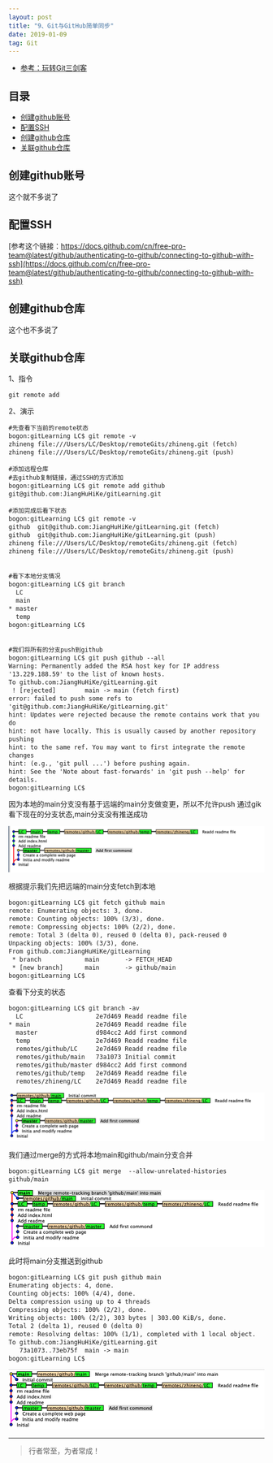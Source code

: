 ```yaml
---
layout: post
title: "9、Git与GitHub简单同步"
date: 2019-01-09
tag: Git
---   
```


- [参考：玩转Git三剑客](https://time.geekbang.org/course/intro/100021601)



## 目录
* [创建github账号](#content1)
* [配置SSH](#content2)
* [创建github仓库](#content3)
* [关联github仓库](#content4)



<!-- ************************************************ -->
## <a id="content1"></a>创建github账号

这个就不多说了

<!-- ************************************************ -->
## <a id="content2"></a>配置SSH

[参考这个链接：https://docs.github.com/cn/free-pro-team@latest/github/authenticating-to-github/connecting-to-github-with-ssh](https://docs.github.com/cn/free-pro-team@latest/github/authenticating-to-github/connecting-to-github-with-ssh)

<!-- ************************************************ -->
## <a id="content3"></a>创建github仓库

这个也不多说了

<!-- ************************************************ -->
## <a id="content4"></a>关联github仓库


1、指令

```
git remote add
```

2、演示

```
#先查看下当前的remote状态
bogon:gitLearning LC$ git remote -v
zhineng	file:///Users/LC/Desktop/remoteGits/zhineng.git (fetch)
zhineng	file:///Users/LC/Desktop/remoteGits/zhineng.git (push)

#添加远程仓库
#去github复制链接，通过SSH的方式添加
bogon:gitLearning LC$ git remote add github git@github.com:JiangHuHiKe/gitLearning.git

#添加完成后看下状态
bogon:gitLearning LC$ git remote -v
github	git@github.com:JiangHuHiKe/gitLearning.git (fetch)
github	git@github.com:JiangHuHiKe/gitLearning.git (push)
zhineng	file:///Users/LC/Desktop/remoteGits/zhineng.git (fetch)
zhineng	file:///Users/LC/Desktop/remoteGits/zhineng.git (push)


#看下本地分支情况
bogon:gitLearning LC$ git branch
  LC
  main
* master
  temp
bogon:gitLearning LC$ 


#我们将所有的分支push到github
bogon:gitLearning LC$ git push github --all
Warning: Permanently added the RSA host key for IP address '13.229.188.59' to the list of known hosts.
To github.com:JiangHuHiKe/gitLearning.git
 ! [rejected]        main -> main (fetch first)
error: failed to push some refs to 'git@github.com:JiangHuHiKe/gitLearning.git'
hint: Updates were rejected because the remote contains work that you do
hint: not have locally. This is usually caused by another repository pushing
hint: to the same ref. You may want to first integrate the remote changes
hint: (e.g., 'git pull ...') before pushing again.
hint: See the 'Note about fast-forwards' in 'git push --help' for details.
bogon:gitLearning LC$ 
```
因为本地的main分支没有基于远端的main分支做变更，所以不允许push
通过gik看下现在的分支状态,main分支没有推送成功

<img src="/images/Git/git9_0.png" alt="img">

根据提示我们先把远端的main分支fetch到本地

```
bogon:gitLearning LC$ git fetch github main
remote: Enumerating objects: 3, done.
remote: Counting objects: 100% (3/3), done.
remote: Compressing objects: 100% (2/2), done.
remote: Total 3 (delta 0), reused 0 (delta 0), pack-reused 0
Unpacking objects: 100% (3/3), done.
From github.com:JiangHuHiKe/gitLearning
 * branch            main       -> FETCH_HEAD
 * [new branch]      main       -> github/main
bogon:gitLearning LC$ 
```

查看下分支的状态
```
bogon:gitLearning LC$ git branch -av
  LC                    2e7d469 Readd readme file
* main                  2e7d469 Readd readme file
  master                d984cc2 Add first commond
  temp                  2e7d469 Readd readme file
  remotes/github/LC     2e7d469 Readd readme file
  remotes/github/main   73a1073 Initial commit
  remotes/github/master d984cc2 Add first commond
  remotes/github/temp   2e7d469 Readd readme file
  remotes/zhineng/LC    2e7d469 Readd readme file
```

<img src="/images/Git/git9_1.png" alt="img">

我们通过merge的方式将本地main和github/main分支合并
```
bogon:gitLearning LC$ git merge  --allow-unrelated-histories github/main
```

<img src="/images/Git/git9_2.png" alt="img">

此时将main分支推送到github
```
bogon:gitLearning LC$ git push github main
Enumerating objects: 4, done.
Counting objects: 100% (4/4), done.
Delta compression using up to 4 threads
Compressing objects: 100% (2/2), done.
Writing objects: 100% (2/2), 303 bytes | 303.00 KiB/s, done.
Total 2 (delta 1), reused 0 (delta 0)
remote: Resolving deltas: 100% (1/1), completed with 1 local object.
To github.com:JiangHuHiKe/gitLearning.git
   73a1073..73eb75f  main -> main
bogon:gitLearning LC$ 
```
<img src="/images/Git/git9_3.png" alt="img">

----------
>  行者常至，为者常成！



